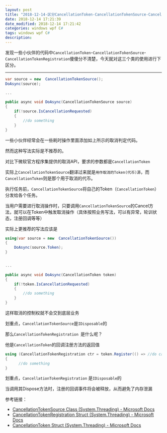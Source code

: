 ```yaml
---
layout: post
title: "2018-12-14-区分CancellationToken-CancellationTokenSource-CancellationTokenRegistration"
date: 2018-12-14 17:21:39
date_modified: 2018-12-14 17:21:42
categories: windows wpf C#
tags: windows wpf C#
description: 
---
```


发现一些小伙伴的代码中`CancellationToken`-`CancellationTokenSource`-`CancellationTokenRegistration`傻傻分不清楚，今天就对这三个类的使用进行下区分。

-----

```c#
var source = new  CancellationTokenSource();
DoAsync(source);

...
    
public async void DoAsync(CancellationTokenSource source)
{
    if(!source.IsCancellationRequested)
    {
        //do something
    }
}
```

一些小伙伴经常会在一些耗时操作里面添加如上所示的取消判定代码。

然而这种写法实际是不推荐的。

对比下微软官方程序集提供的取消API，要求的参数都是`CancellationToken`

实际上`CancellationTokenSource`翻译过来就是`用作取消的Token(代币)源`，而`CancellationToken`则是那个用于取消的代币。

执行任务前，`CancellationTokenSource`将自己的Token（`CancellationToken`）分发给各个任务。

当用户需要进行取消操作时，只要调用`CancellationTokenSource`的Cancel方法，就可以在Token中触发取消操作（具体按照业务写法，可以有异常，轮训状态，注册回调等等）

实际上更推荐的写法应该是

```c#
using(var source = new  CancellationTokenSource())
{
    DoAsync(source.Token);
}


...
    
public async void DoAsync(CancellationToken token)
{
    if(!token.IsCancellationRequested)
    {
        //do something
    }
}
```

这样取消的控制权就不会交到底层业务

划重点，`CancellationTokenSource`是`IDisposable`的

那么`CancellationTokenRegistration `是什么呢？

他是`CancellationToken`的回调注册方法的返回值

```C#
using (CancellationTokenRegistration ctr = token.Register(() => //do cancel))
{
      //do something
}
```

划重点，`CancellationTokenRegistration` 是`IDisposable`的

当调用其Dispose方法时，注册的回调事件将会被释放，从而避免了内存泄漏

参考链接：

- [CancellationTokenSource Class (System.Threading) - Microsoft Docs](https://docs.microsoft.com/en-us/dotnet/api/system.threading.cancellationtokensource?view=netframework-4.7.2)
- [CancellationTokenRegistration Struct (System.Threading) - Microsoft Docs](https://docs.microsoft.com/en-us/dotnet/api/system.threading.cancellationtokenregistration?view=netframework-4.7.2)
- [CancellationToken Struct (System.Threading) - Microsoft Docs](https://docs.microsoft.com/en-us/dotnet/api/system.threading.cancellationtoken?view=netframework-4.7.2)







